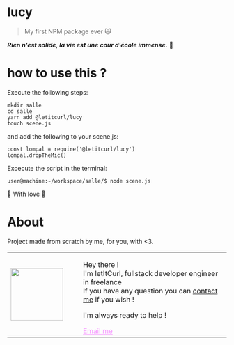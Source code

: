 # lucy
> My first NPM package ever 🙀

***Rien n'est solide, la vie est une cour d'école immense.*** 🎤 

# how to use this ?

Execute the following steps:

```
mkdir salle
cd salle
yarn add @letitcurl/lucy
touch scene.js
```
and add the following to your scene.js:

```
const lompal = require('@letitcurl/lucy')
lompal.dropTheMic()
```
Excecute the script in the terminal:
```
user@machine:~/workspace/salle/$ node scene.js
```

💋 With love 💋

# About
Project made from scratch by me, for you, with <3. 

<table style="border: none;">
  <tr>
    <td>
      <div style="width: 120px;">
        <img style="width: 120px;" src="https://res.cloudinary.com/duydvdaxd/image/upload/w_120,c_fill,ar_1:1,g_auto/v1587723517/Rodeooo_khmmmu.jpg"/>
    </div>
    </td>
    <td>
      <div style="margin-left: 30px;">
        <p>Hey there !</br>
        I'm letItCurl, fullstack developer engineer in freelance</br>
        If you have any question you can <a href="https://www.linkedin.com/in/roland-lopez-developer/?locale=en_US">contact me</a> if you wish !</p>
        <p>I'm always ready to help !</p>
        <a style="color: #f694ff;" href="mailto:rolandlopez.developer@gmail.com?subject=Hey! Are you available?">Email me</a>
    </div>
    </td>
  </tr>
</table>

